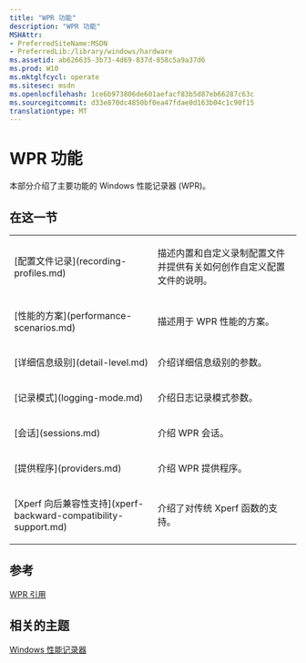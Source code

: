 ```yaml
---
title: "WPR 功能"
description: "WPR 功能"
MSHAttr:
- PreferredSiteName:MSDN
- PreferredLib:/library/windows/hardware
ms.assetid: ab626635-3b73-4d69-837d-858c5a9a37d6
ms.prod: W10
ms.mktglfcycl: operate
ms.sitesec: msdn
ms.openlocfilehash: 1ce6b973806de601aefacf83b5d87eb66287c63c
ms.sourcegitcommit: d33e870dc4850bf0ea47fdae0d163b04c1c90f15
translationtype: MT
---
```

# <a name="wpr-features"></a>WPR 功能


本部分介绍了主要功能的 Windows 性能记录器 (WPR)。

## <a name="in-this-section"></a>在这一节


<table>
<colgroup>
<col width="50%" />
<col width="50%" />
</colgroup>
<tbody>
<tr class="odd">
<td><p>[配置文件记录](recording-profiles.md)</p></td>
<td><p>描述内置和自定义录制配置文件并提供有关如何创作自定义配置文件的说明。</p></td>
</tr>
<tr class="even">
<td><p>[性能的方案](performance-scenarios.md)</p></td>
<td><p>描述用于 WPR 性能的方案。</p></td>
</tr>
<tr class="odd">
<td><p>[详细信息级别](detail-level.md)</p></td>
<td><p>介绍详细信息级别的参数。</p></td>
</tr>
<tr class="even">
<td><p>[记录模式](logging-mode.md)</p></td>
<td><p>介绍日志记录模式参数。</p></td>
</tr>
<tr class="odd">
<td><p>[会话](sessions.md)</p></td>
<td><p>介绍 WPR 会话。</p></td>
</tr>
<tr class="even">
<td><p>[提供程序](providers.md)</p></td>
<td><p>介绍 WPR 提供程序。</p></td>
</tr>
<tr class="odd">
<td><p>[Xperf 向后兼容性支持](xperf-backward-compatibility-support.md)</p></td>
<td><p>介绍了对传统 Xperf 函数的支持。</p></td>
</tr>
</tbody>
</table>

 

## <a name="reference"></a>参考


[WPR 引用](wpr-reference.md)

## <a name="related-topics"></a>相关的主题


[Windows 性能记录器](windows-performance-recorder.md)

 

 







